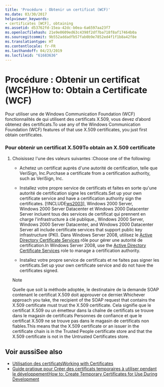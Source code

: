 ```yaml
---
title: 'Procédure : Obtenir un certificat (WCF)'
ms.date: 03/30/2017
helpviewer_keywords:
- certificates [WCF], obtaining
ms.assetid: d53762fd-15ea-42dc-b0ea-6a6597aa23f7
ms.openlocfilehash: 21e9e0609ed63c4398f2df7ba718f8af17464b0a
ms.sourcegitcommit: 9b552addadfb57fab0b9e7852ed4f1f1b8a42f8e
ms.translationtype: HT
ms.contentlocale: fr-FR
ms.lasthandoff: 04/23/2019
ms.locfileid: "61683636"
---
```

# <a name="how-to-obtain-a-certificate-wcf"></a><span data-ttu-id="8023f-102">Procédure : Obtenir un certificat (WCF)</span><span class="sxs-lookup"><span data-stu-id="8023f-102">How to: Obtain a Certificate (WCF)</span></span>
<span data-ttu-id="8023f-103">Pour utiliser une de Windows Communication Foundation (WCF) fonctionnalités de qui utilisent des certificats X.509, vous devez d’abord obtenez des certificats.</span><span class="sxs-lookup"><span data-stu-id="8023f-103">To use any of the Windows Communication Foundation (WCF) features of that use X.509 certificates, you just first obtain certificates.</span></span>  
  
### <a name="to-obtain-an-x509-certificate"></a><span data-ttu-id="8023f-104">Pour obtenir un certificat X.509</span><span class="sxs-lookup"><span data-stu-id="8023f-104">To obtain an X.509 certificate</span></span>  
  
1. <span data-ttu-id="8023f-105">Choisissez l'une des valeurs suivantes :</span><span class="sxs-lookup"><span data-stu-id="8023f-105">Choose one of the following:</span></span>  
  
    - <span data-ttu-id="8023f-106">Achetez un certificat auprès d'une autorité de certification, telle que VeriSign, Inc.</span><span class="sxs-lookup"><span data-stu-id="8023f-106">Purchase a certificate from a certification authority, such as VeriSign, Inc.</span></span>  
  
    - <span data-ttu-id="8023f-107">Installez votre propre service de certificats et faites en sorte qu'une autorité de certification signe les certificats.</span><span class="sxs-lookup"><span data-stu-id="8023f-107">Set up your own certificate service and have a certification authority sign the certificates.</span></span> [!INCLUDE[ws2003](../../../../includes/ws2003-md.md)]<span data-ttu-id="8023f-108">, Windows 2000 Server, Windows 2000 Server Datacenter et Windows 2000 Datacenter Server incluent tous des services de certificat qui prennent en charge l'infrastructure à clé publique.</span><span class="sxs-lookup"><span data-stu-id="8023f-108">, Windows 2000 Server, Windows 2000 Server Datacenter, and Windows 2000 Datacenter Server all include certificate services that support public key infrastructure (PKI).</span></span> <span data-ttu-id="8023f-109">Dans Windows Server 2008, utilisez le [Active Directory Certificate Services](https://go.microsoft.com/fwlink/?LinkID=153483) rôle pour gérer une autorité de certification.</span><span class="sxs-lookup"><span data-stu-id="8023f-109">In Windows Server 2008, use the [Active Directory Certificate Services](https://go.microsoft.com/fwlink/?LinkID=153483) role to manage a certification authority.</span></span>  
  
    - <span data-ttu-id="8023f-110">Installez votre propre service de certificats et ne faites pas signer les certificats.</span><span class="sxs-lookup"><span data-stu-id="8023f-110">Set up your own certificate service and do not have the certificates signed.</span></span>  
  
    > [!NOTE]
    >  <span data-ttu-id="8023f-111">Quelle que soit la méthode adoptée, le destinataire de la demande SOAP contenant le certificat X.509 doit approuver ce dernier.</span><span class="sxs-lookup"><span data-stu-id="8023f-111">Whichever approach you take, the recipient of the SOAP request that contains the X.509 certificate must trust the X.509 certificate.</span></span> <span data-ttu-id="8023f-112">Cela signifie que le certificat X.509 ou un émetteur dans la chaîne de certificats se trouve dans le magasin de certificats Personnes de confiance et que le certificat X.509 ne se trouve pas dans le magasin de certificats non fiables.</span><span class="sxs-lookup"><span data-stu-id="8023f-112">This means that the X.509 certificate or an issuer in the certificate chain is in the Trusted People certificate store and that the X.509 certificate is not in the Untrusted Certificates store.</span></span>  
  
## <a name="see-also"></a><span data-ttu-id="8023f-113">Voir aussi</span><span class="sxs-lookup"><span data-stu-id="8023f-113">See also</span></span>

- [<span data-ttu-id="8023f-114">Utilisation des certificats</span><span class="sxs-lookup"><span data-stu-id="8023f-114">Working with Certificates</span></span>](../../../../docs/framework/wcf/feature-details/working-with-certificates.md)
- [<span data-ttu-id="8023f-115">Guide pratique pour Créer des certificats temporaires à utiliser pendant le développement</span><span class="sxs-lookup"><span data-stu-id="8023f-115">How to: Create Temporary Certificates for Use During Development</span></span>](../../../../docs/framework/wcf/feature-details/how-to-create-temporary-certificates-for-use-during-development.md)
